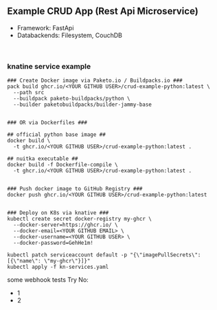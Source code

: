 ## Example CRUD App (Rest Api Microservice)
- Framework: FastApi
- Databackends: Filesystem, CouchDB

<br>

### knatine service example
```
### Create Docker image via Paketo.io / Buildpacks.io ###
pack build ghcr.io/<YOUR GITHUB USER>/crud-example-python:latest \
  --path src
  --buildpack paketo-buildpacks/python \
  --builder paketobuildpacks/builder-jammy-base


### OR via Dockerfiles ###

## official python base image ##
docker build \
  -t ghcr.io/<YOUR GITHUB USER>/crud-example-python:latest .  

## nuitka executable ##
docker build -f Dockerfile-compile \
  -t ghcr.io/<YOUR GITHUB USER>/crud-example-python:latest .   


### Push docker image to GitHub Registry ###
docker push ghcr.io/<YOUR GITHUB USER>/crud-example-python:latest


### Deploy on K8s via knative ###
kubectl create secret docker-registry my-ghcr \
  --docker-server=https://ghcr.io/ \
  --docker-email=<YOUR GITHUB EMAIL> \
  --docker-username=<YOUR GITHUB USER> \
  --docker-password=GehHe1m!

kubectl patch serviceaccount default -p "{\"imagePullSecrets\": [{\"name\": \"my-ghcr\"}]}"
kubectl apply -f kn-services.yaml

```

some webhook tests
Try No:
- 1
- 2

